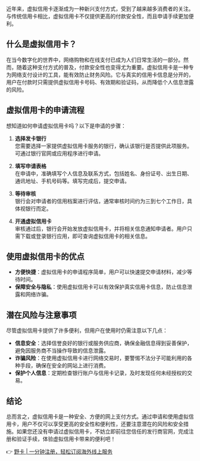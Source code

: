 近年来，虚拟信用卡逐渐成为一种新兴支付方式，受到了越来越多消费者的关注。与传统信用卡相比，虚拟信用卡不仅提供更高的付款安全性，而且申请手续更加便利。

## 什么是虚拟信用卡？

在当今数字化的世界中，网络购物和在线支付已成为人们日常生活的一部分。然而，随着这种支付方式的普及，付款安全性也变得尤为重要。虚拟信用卡是一种专为网络支付设计的工具，能有效防止财务风险。它与真实的信用卡信息是分开的，用户在付款时只需提供虚拟信用卡号码、有效期和验证码，从而降低个人信息泄露的风险。

## 虚拟信用卡的申请流程

想知道如何申请虚拟信用卡吗？以下是申请的步骤：

1. **选择发卡银行**  
   您需要选择一家提供虚拟信用卡服务的银行，确认该银行是否提供此项服务。可通过银行官网或应用程序进行申请。

2. **填写申请表格**  
   在申请中，准确填写个人信息及联系方式，包括姓名、身份证号、出生日期、通讯地址、手机号码等。填写完成后，提交申请。

3. **等待审核**  
   银行会对申请者的信用档案进行评估，通常审核时间约为三到七个工作日，具体视银行而定。

4. **开通虚拟信用卡**  
   审核通过后，银行会开始发放虚拟信用卡，并将相关信息通知申请者。用户只需下载或登录银行应用，即可查询虚拟信用卡的相关信息。

## 使用虚拟信用卡的优点

- **方便快捷**：虚拟信用卡的申请程序简单，用户可以快速提交申请材料，减少等待时间。
- **保障安全与隐私**：使用虚拟信用卡可以有效保护真实信用卡信息，防止信息泄露和网络诈骗。

## 潜在风险与注意事项

尽管虚拟信用卡提供了许多便利，但用户在使用时仍需注意以下几点：

- **信息安全**：选择信誉良好的银行或服务供应商，确保金融信息得到妥善保护，避免因服务商不当操作导致的信息泄露。
- **诈骗风险**：在使用虚拟信用卡进行网络交易时，要警惕不法分子可能利用的各种手段，确保在安全的网站上进行消费。
- **保护个人信息**：定期检查银行账户与信用卡记录，及时发现任何未经授权的交易。

## 结论

总而言之，虚拟信用卡是一种安全、方便的网上支付方式。通过申请和使用虚拟信用卡，用户不仅可以享受更高的安全性和便利性，还要注意潜在的风险和安全措施。如果您还没有申请过虚拟信用卡，不妨立即前往您信任的发行商官网，完成注册和验证手续，体验虚拟信用卡带来的便利吧！

👉 [野卡 | 一分钟注册，轻松订阅海外线上服务](https://bit.ly/bewildcard)